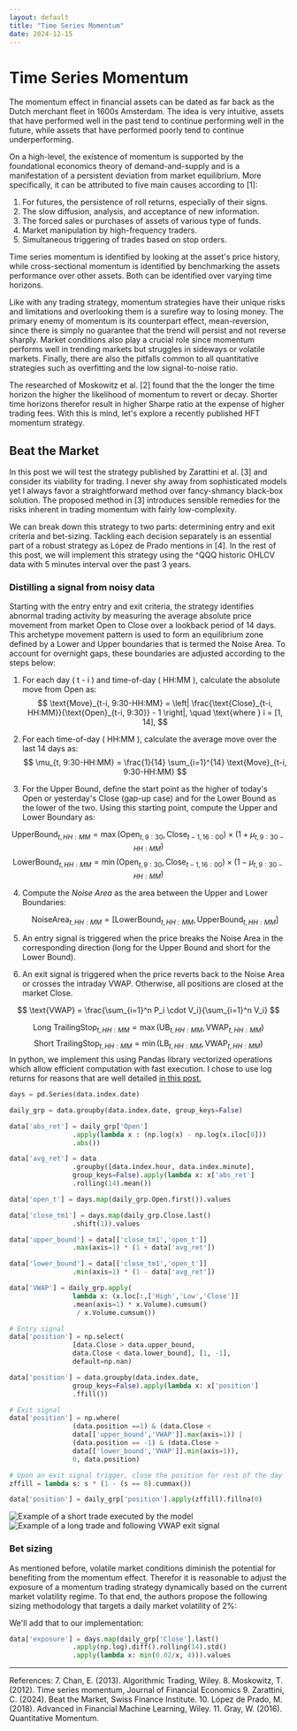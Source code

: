 ```yaml
---
layout: default
title: "Time Series Momentum"
date: 2024-12-15
---
```


# Time Series Momentum
The momentum effect in financial assets can be dated as far back as the Dutch merchant fleet in 1600s Amsterdam. The idea is very intuitive, assets that have performed well in the past tend to continue performing well in the future, while assets that have performed poorly tend to continue underperforming. 

On a high-level, the existence of momentum is supported by the foundational economics theory of demand-and-supply and is a manifestation of a persistent deviation from market equilibrium. More specifically, it can be attributed to five main causes according to [1]:
1. For futures, the persistence of roll returns, especially of their signs. 
2. The slow diffusion, analysis, and acceptance of new information.  
3. The forced sales or purchases of assets of various type of funds.  
4. Market manipulation by high-frequency traders.
5. Simultaneous triggering of trades based on stop orders. 

Time series momentum is identified by looking at the asset's price history, while cross-sectional momentum is identified by benchmarking the assets performance over other assets. Both can be identified over varying time horizons.

Like with any trading strategy, momentum strategies have their unique risks and limitations and overlooking them is a surefire way to losing money. The primary enemy of momentum is its counterpart effect, mean-reversion, since there is simply no guarantee that the trend will persist and not reverse sharply. Market conditions also play a crucial role since momentum performs well in trending markets but struggles in sideways or volatile markets. Finally, there are also the pitfalls common to all quantitative strategies such as overfitting and the low signal-to-noise ratio.

The researched of Moskowitz et al. [2] found that the the longer the time horizon the higher the likelihood of momentum to revert or decay. Shorter time horizons therefor result in higher Sharpe ratio at the expense of higher trading fees. With this is mind, let's explore a recently published HFT momentum strategy.

## Beat the Market
In this post we will test the strategy published by Zarattini et al. [3] and consider its viability for trading. I never shy away from sophisticated models yet I always favor a straightforward method over fancy-shmancy black-box solution. The proposed method in [3] introduces sensible remedies for the risks inherent in trading momentum with fairly low-complexity.

We can break down this strategy to two parts: determining entry and exit criteria and bet-sizing. Tackling each decision separately is an essential part of a robust strategy as López de Prado mentions in [4].  In the rest of this post, we will implement this strategy using the ^QQQ historic OHLCV data with 5 minutes interval over the past 3 years.

### Distilling a signal from noisy data
 Starting with the entry entry and exit criteria, the strategy identifies abnormal trading activity by measuring the average absolute price movement from market Open to Close over a lookback period of 14 days. This archetype movement pattern is used to form an equilibrium zone defined by a Lower and Upper boundaries that is termed the Noise Area. To account for overnight gaps, these boundaries are adjusted according to the steps below:
 
 
1. For each day \( t - i \) and time-of-day \( HH:MM \), calculate the absolute move from Open as: 
$$ \text{Move}_{t-i, 9:30-HH:MM} = \left| \frac{\text{Close}_{t-i, HH:MM}}{\text{Open}_{t-i, 9:30}} - 1 \right|, \quad \text{where } i = [1, 14], $$
 2. For each time-of-day \( HH:MM \), calculate the average move over the last 14 days as: 
  $$ \mu_{t, 9:30-HH:MM} = \frac{1}{14} \sum_{i=1}^{14} \text{Move}_{t-i, 9:30-HH:MM} $$

3. For the Upper Bound, define the start point as the higher of today's Open or yesterday's Close (gap-up case) and for the Lower Bound as the lower of the two. Using this starting point, compute the Upper and Lower Boundary as:

$$ \text{UpperBound}_{t, HH:MM} = \max(\text{Open}_{t, 9:30}, \text{Close}_{t-1, 16:00}) \times \left( 1 + \mu_{t, 9:30-HH:MM} \right) $$ $$ \text{LowerBound}_{t, HH:MM} = \min(\text{Open}_{t, 9:30}, \text{Close}_{t-1, 16:00}) \times \left( 1 - \mu_{t, 9:30-HH:MM} \right) $$

4. Compute the *Noise Area* as the area between the Upper and Lower Boundaries:

   $$
   \text{NoiseArea}_{t, HH:MM} = \left[ \text{LowerBound}_{t, HH:MM}, \text{UpperBound}_{t, HH:MM} \right]
   $$

5. An entry signal is triggered when the price breaks the Noise Area in the corresponding direction (long for the Upper Bound and short for the Lower Bound). 

6. An exit signal is triggered when the price reverts back to the Noise Area or crosses the intraday VWAP. Otherwise, all positions are closed at the market Close.

$$ \text{VWAP} = \frac{\sum_{i=1}^n P_i \cdot V_i}{\sum_{i=1}^n V_i} $$ 

$$ \text{Long TrailingStop}_{t, HH:MM} = \max(\text{UB}_{t, HH:MM}, \text{VWAP}_{t, HH:MM}) $$ 
$$ \text{Short TrailingStop}_{t, HH:MM} = \min(\text{LB}_{t, HH:MM}, \text{VWAP}_{t, HH:MM}) $$
In python, we implement this using Pandas library vectorized operations which allow efficient computation with fast execution. I chose to use log returns for  reasons that are well detailed [in this post.](https://gregorygundersen.com/blog/2022/02/06/log-returns/)

```python
days = pd.Series(data.index.date)

daily_grp = data.groupby(data.index.date, group_keys=False)

data['abs_ret'] = daily_grp['Open']
				.apply(lambda x : (np.log(x) - np.log(x.iloc[0]))
				.abs())

data['avg_ret'] = data
				.groupby([data.index.hour, data.index.minute], 	
				group_keys=False).apply(lambda x: x['abs_ret']
				.rolling(14).mean())

data['open_t'] = days.map(daily_grp.Open.first()).values

data['close_tm1'] = days.map(daily_grp.Close.last()
				.shift(1)).values

data['upper_bound'] = data[['close_tm1','open_t']]
				.max(axis=1) * (1 + data['avg_ret'])

data['lower_bound'] = data[['close_tm1','open_t']]
				.min(axis=1) * (1 - data['avg_ret'])

data['VWAP'] = daily_grp.apply(
				lambda x: (x.loc[:,['High','Low','Close']]
				.mean(axis=1) * x.Volume).cumsum()
				 / x.Volume.cumsum())

# Entry signal
data['position'] = np.select(
				[data.Close > data.upper_bound, 
				data.Close < data.lower_bound], [1, -1], 		
				default=np.nan)

data['position'] = data.groupby(data.index.date, 
				group_keys=False).apply(lambda x: x['position']
				.ffill())

# Exit signal
data['position'] = np.where(
				(data.position ==1) & (data.Close <	
				data[['upper_bound','VWAP']].max(axis=1)) |
				(data.position == -1) & (data.Close > 	
				data[['lower_bound','VWAP']].min(axis=1)),
				0, data.position)

# Upon an exit signal trigger, close the position for rest of the day 
zffill = lambda s: s * (1 - (s == 0).cummax())

data['position'] = daily_grp['position'].apply(zffill).fillna(0)
```
![Example of a short trade executed by the model](/tsm1.jpg)
![Example of a long trade and following VWAP exit signal](/tsm2.jpg)

### Bet sizing
As mentioned before, volatile market conditions diminish the potential for benefiting from the momentum effect. Therefor it is reasonable to adjust the exposure of a momentum trading strategy dynamically based on the current market volatility regime. To that end, the authors propose the following sizing methodology that targets a daily market volatility of 2%:

We'll add that to our implementation:
```python
data['exposure'] = days.map(daily_grp['Close'].last()
				.apply(np.log).diff().rolling(14).std()
				.apply(lambda x: min(0.02/x, 4))).values
```
___
References:
7. Chan, E. (2013). Algorithmic Trading, Wiley.
8. Moskowitz, T. (2012).  Time series momentum, Journal of Financial Economics
9. Zarattini, C. (2024). Beat the Market, Swiss Finance Institute.
10. López de Prado, M. (2018). Advanced in Financial Machine Learning, Wiley.
11. Gray, W. (2016). Quantitative Momentum.
